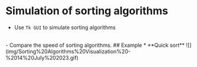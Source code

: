 # Simulation of sorting algorithms
 - Use `Tk GUI` to simulate sorting algorithms
<br/>
 - Compare the speed of sorting algorithms.
## Example
* **Quick sort**
![](img/Sorting%20Algorithms%20Visualization%20-%2014%20July%202023.gif)
